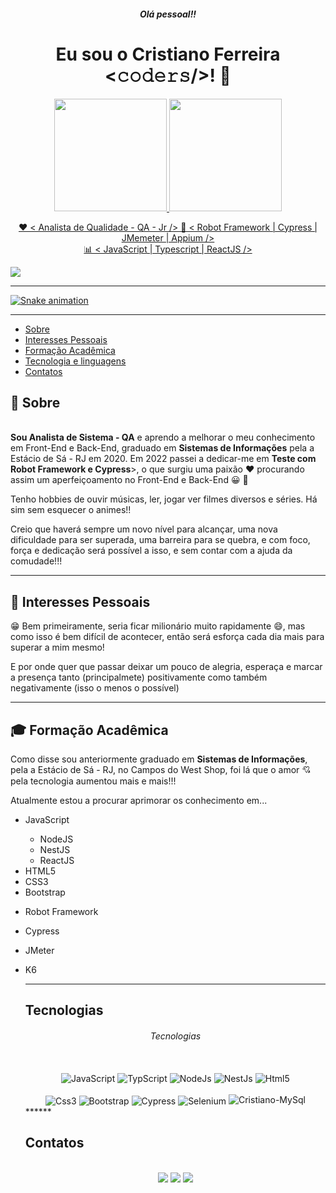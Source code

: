 <h5 align="center">Olá pessoal!!</h5>
<h1 align="center">Eu sou o Cristiano Ferreira <𝚌𝚘𝚍𝚎𝚛𝚜/>! 👋 </h1>

<div align="center">
  <a href="https://github.com/CristianoSFMoth">
  <img height="180em" src="https://github-readme-stats.vercel.app/api?username=CristianoSFMothe&show_icons=true&theme=dracula&include_all_commits=true&count_private=true"/>
  <img height="180em" src="https://github-readme-stats.vercel.app/api/top-langs/?username=CristianoSFMothe&layout=compact&langs_count=7&theme=dracula"/>
</div>
<p align="center"> 
 ❤️ < Analista de Qualidade - QA - Jr />
 🎯 < Robot Framework | Cypress | JMemeter | Appium />
 <br />
 📊 < JavaScript | Typescript | ReactJS />
</p>

<img src="https://user-images.githubusercontent.com/68359459/218146937-779607db-8801-40bb-b81c-b7fbaa26d731.png" >

******

![Snake animation](https://github.com/CristianoSFMothe/CristianoDaSilvaFerreira/blob/output/github-contribution-grid-snake.svg)

 </div>

*****

- [Sobre](#sobre)
- [Interesses Pessoais](#interesses-pessoais)
- [Formação Acadêmica](#formacao-academica)
- [Tecnologia e linguagens](#tecnologia-linguagem)
- [Contatos](#contato)

<div id='sobre' />

## 📘 Sobre

<p><br><strong>Sou Analista de Sistema - QA</strong> e aprendo a melhorar o meu conhecimento em Front-End e Back-End, graduado em <strong>Sistemas de Informações</strong> pela a Estácio de Sá - RJ em 2020. Em 2022 passei a dedicar-me em <strong>Teste com Robot Framework e Cypress</strong>>, o que surgiu uma paixão  ❤️ procurando assim um aperfeiçoamento no Front-End e Back-End 😀 💖</p>

<p>Tenho hobbies de ouvir músicas, ler, jogar ver filmes diversos e séries. Há sim sem esquecer o animes!!</p>

<p>Creio que haverá sempre um novo nível para alcançar, uma nova dificuldade para ser superada, uma barreira para se quebra, e com foco, força e dedicação será possível a isso, e sem contar com a ajuda da comudade!!!</p>

******

<div id='interesses-pessoais' />

## 📝 Interesses Pessoais

<p>😁 Bem primeiramente, seria ficar milionário muito rapidamente 😄, mas como isso é bem difícil de acontecer, então será esforça cada dia mais para superar a mim mesmo!</p>
<p>E por onde quer que passar deixar um pouco de alegria, esperaça e marcar a presença tanto (principalmete) positivamente como também negativamente (isso o menos o possível)</p>

******
<div id='formacao-academica' />

## 🎓 Formação Acadêmica

<p>Como disse sou anteriormente graduado em <strong>Sistemas de Informações</strong>, pela a Estácio de Sá - RJ, no Campos do West Shop, foi lá que o amor 💘 pela tecnologia aumentou mais e mais!!!</p>
  <p>Atualmente estou a procurar aprimorar os conhecimento em...</p>
  <ul>
    <li>JavaScript</li>
    <ul>
        <li>NodeJS</li>
        <li>NestJS</li>
        <li>ReactJS</li>
      </ul>
    <li>HTML5</li>
    <li>CSS3</li>
    <li>Bootstrap</p>
    <li>Robot Framework</p>
    <li>Cypress</p>
    <li>JMeter</p>
    <li>K6</p>

******

<div id="tecnologia-linguagem" />

## Tecnologias 

<h6 align="center">Tecnologias</h6>
 <div style="display: inline_block" align="center"><br>
  <img align="center" alt="JavaScript" src="https://img.shields.io/badge/JavaScript-F7DF1E?style=for-the-badge&logo=javascript&logoColor=black">
  <img align="center" alt="TypScript" src="https://img.shields.io/badge/TypeScript-007ACC?style=for-the-badge&logo=typescript&logoColor=white"> 
  <img align="center" alt="NodeJs" src="https://img.shields.io/badge/node.js-6DA55F?style=for-the-badge&logo=node.js&logoColor=white">
  <img align="center" alt="NestJs" src="https://img.shields.io/badge/nestjs-%23E0234E.svg?style=for-the-badge&logo=nestjs&logoColor=white">
  <img align="center" alt="Html5" src="https://img.shields.io/badge/HTML-239120?style=for-the-badge&logo=html5&logoColor=white">
  <br />
  <br />
  <img align="center" alt="Css3" src="https://img.shields.io/badge/CSS-239120?&style=for-the-badge&logo=css3&logoColor=white">
  <img align="center" alt="Bootstrap" src="https://img.shields.io/badge/Bootstrap-563D7C?style=for-the-badge&logo=bootstrap&logoColor=white">  
  <img align="center" alt="Cypress" src="https://img.shields.io/badge/-cypress-%23E5E5E5?style=for-the-badge&logo=cypress&logoColor=058a5e">
  <img align="center" alt="Selenium" src="https://img.shields.io/badge/-selenium-%43B02A?style=for-the-badge&logo=selenium&logoColor=white">
  <img alig="center" alt="Cristiano-MySql" src="https://img.shields.io/badge/MySQL-00000F?style=for-the-badge&logo=mysql&logoColor=white">  
</div>
******

<div id='contato' />

## Contatos

<div style="display: inline_block" align="center"><br>  
  <a href="https://www.instagram.com/cristianoferreiramothe/" target="_blank"><img src="https://img.shields.io/badge/-Instagram-%23E4405F?style=for-the-badge&logo=instagram&logoColor=white" target="_blank"></a> 	 
  <a href = "mailto:cristianodevsystem@gmail.com"><img src="https://img.shields.io/badge/-Gmail-%23333?style=for-the-badge&logo=gmail&logoColor=white" target="_blank"></a>
  <a href="https://www.linkedin.com/in/cristiano-da-silva-ferreira/" target="_blank"><img src="https://img.shields.io/badge/-LinkedIn-%230077B5?style=for-the-badge&logo=linkedin&logoColor=white" target="_blank"></a>
  <a href="https://img.shields.io/badge/WhatsApp-25D366?style=for-the-badge&logo=whatsapp&logoColor=white" target="_blank" src="whatsapp://send?text=Olá_Eu_Sou_Cristiano_Ferreira&phone=+5521983765945"></a>

<!--
**CristianoDaSilvaFerreira/CristianoDaSilvaFerreira** is a ✨ _special_ ✨ repository because its `README.md` (this file) appears on your GitHub profile.

Here are some ideas to get you started:

- 🔭 I’m currently working on ...
- 🌱 I’m currently learning ...
- 👯 I’m looking to collaborate on ...
- 🤔 I’m looking for help with ...
- 💬 Ask me about ...
- 📫 How to reach me: ...
- 😄 Pronouns: ...
- ⚡ Fun fact: ...
-->
